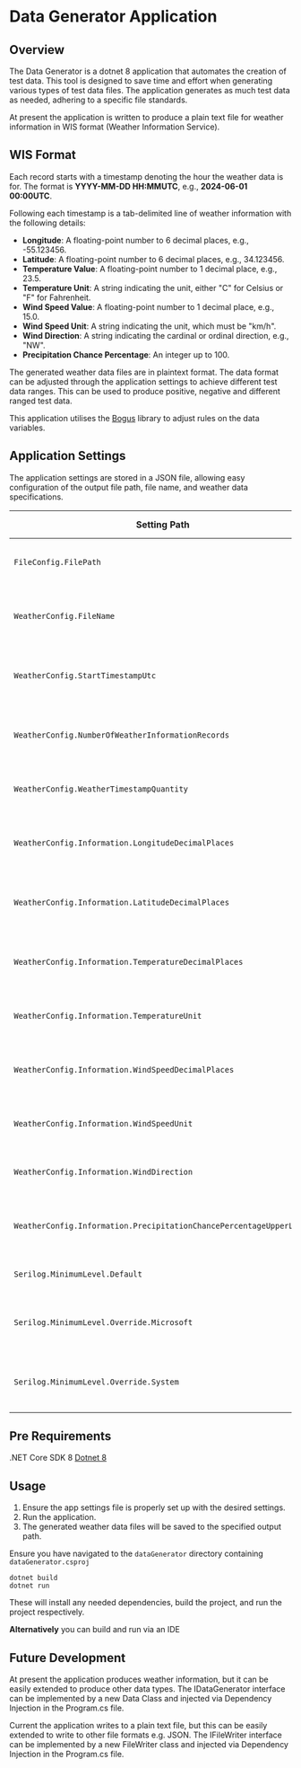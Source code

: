 # Data Generator Application

## Overview
The Data Generator is a dotnet 8 application that automates the creation of test data. 
This tool is designed to save time and effort when generating various types of test data files. 
The application generates as much test data as needed, adhering to a specific file standards.

At present the application is written to produce a plain text file for weather information in WIS format (Weather Information Service).

## WIS Format
Each record starts with a timestamp denoting the hour the weather data is for. The format is **YYYY-MM-DD HH:MMUTC**, e.g., **2024-06-01 00:00UTC**.

Following each timestamp is a tab-delimited line of weather information with the following details:

- **Longitude**: A floating-point number to 6 decimal places, e.g., -55.123456.
- **Latitude**: A floating-point number to 6 decimal places, e.g., 34.123456.
- **Temperature Value**: A floating-point number to 1 decimal place, e.g., 23.5.
- **Temperature Unit**: A string indicating the unit, either "C" for Celsius or "F" for Fahrenheit.
- **Wind Speed Value**: A floating-point number to 1 decimal place, e.g., 15.0.
- **Wind Speed Unit**: A string indicating the unit, which must be "km/h".
- **Wind Direction**: A string indicating the cardinal or ordinal direction, e.g., "NW".
- **Precipitation Chance Percentage**: An integer up to 100.

The generated weather data files are in plaintext format. The data format can be adjusted through the application settings to achieve different test data ranges. 
This can be used to produce positive, negative and different ranged test data.

This application utilises the [Bogus](https://github.com/bchavez/Bogus "Bogus") library to adjust rules on the data variables.

## Application Settings
The application settings are stored in a JSON file, allowing easy configuration of the output file path, file name, and weather data specifications.

| Setting Path                                            | Description                                                          | Example Value | Default Value                                |
|---------------------------------------------------------|----------------------------------------------------------------------|-----|----------------------------------------------|
| `FileConfig.FilePath`                                   | Path where the output files will be saved                            | `C:\\DataGenerator\\Output` | -                                            |
| `WeatherConfig.FileName`                                | Base name for the generated weather data file                        | `WeatherData` | `WeatherData`                                  |
| `WeatherConfig.StartTimestampUtc`                       | Starting timestamp for the weather data in UTC                       | `2024-06-27T13:00:00` | `Current DateTime UTC`                         |
| `WeatherConfig.NumberOfWeatherInformationRecords`       | Number of weather information records to generate                    | `2`   | `5`                                            |
| `WeatherConfig.WeatherTimestampQuantity`                | Number of timestamps to generate per file                            | `5`   | `10`                                           |
| `WeatherConfig.Information.LongitudeDecimalPlaces`      | Number of decimal places for longitude values                        | `6`   | `6`                                            |
| `WeatherConfig.Information.LatitudeDecimalPlaces`       | Number of decimal places for latitude values                         | `6`   | `6`                                            |
| `WeatherConfig.Information.TemperatureDecimalPlaces`    | Number of decimal places for temperature values                      | `1`   | `1`                                            |
| `WeatherConfig.Information.TemperatureUnit`             | List of possible temperature units                                   | `["C", "F"]` | `["C", "F"]`                                   |
| `WeatherConfig.Information.WindSpeedDecimalPlaces`      | Number of decimal places for wind speed values                       | `1`   | `1`                                            |
| `WeatherConfig.Information.WindSpeedUnit`               | List of possible wind speed units                                    | `["km/h"]` | `["km/h"]`                                     |
| `WeatherConfig.Information.WindDirection`               | List of possible wind directions                                     | `["N", "NE", "E", "SE", "S", "SW", "W", "NW"]` | `["N", "NE", "E", "SE", "S", "SW", "W", "NW"]` |
| `WeatherConfig.Information.PrecipitationChancePercentageUpperLimit` | Upper limit for precipitation chance percentage | `100` | `100`                                          |
| `Serilog.MinimumLevel.Default`                          | Default logging level                                                | `Information` | -                                            |
| `Serilog.MinimumLevel.Override.Microsoft`               | Logging level override for Microsoft components                      | `Information` | -                                            |
| `Serilog.MinimumLevel.Override.System`                  | Logging level override for System components                         | `Warning` | -                                            |

## Pre Requirements
.NET Core SDK 8
[Dotnet 8](https://dotnet.microsoft.com/en-us/download/dotnet/8.0 "Dotnet 8")

## Usage

1. Ensure the app settings file is properly set up with the desired settings.
2. Run the application.
3. The generated weather data files will be saved to the specified output path.

Ensure you have navigated to the `dataGenerator` directory containing `dataGenerator.csproj`
```console
dotnet build
dotnet run
```
These will install any needed dependencies, build the project, and run the project respectively.

**Alternatively** you can build and run via an IDE

## Future Development
At present the application produces weather information, but it can be easily extended to produce other data types.
The IDataGenerator interface can be implemented by a new Data Class and injected via Dependency Injection in the Program.cs file.

Current the application writes to a plain text file, but this can be easily extended to write to other file formats e.g. JSON.
The IFileWriter interface can be implemented by a new FileWriter class and injected via Dependency Injection in the Program.cs file.